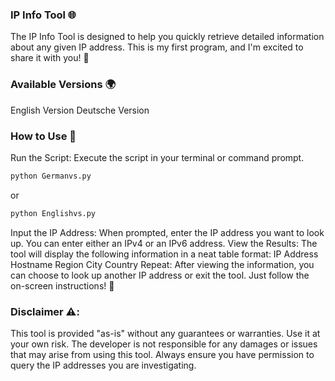 ### IP Info Tool 🌐

The IP Info Tool is designed to help you quickly retrieve detailed information about any given IP address. This is my first program, and I'm excited to share it with you! 🚀

### Available Versions 🌍
English Version
Deutsche Version

### How to Use 🔧

Run the Script: Execute the script in your terminal or command prompt.
```bash
python Germanvs.py
```
or
```bash
python Englishvs.py
```

Input the IP Address: When prompted, enter the IP address you want to look up. You can enter either an IPv4 or an IPv6 address.
View the Results: The tool will display the following information in a neat table format:
IP Address
Hostname
Region
City
Country
Repeat: After viewing the information, you can choose to look up another IP address or exit the tool. Just follow the on-screen instructions! 🔄

### Disclaimer ⚠️:
This tool is provided "as-is" without any guarantees or warranties. Use it at your own risk. The developer is not responsible for any damages or issues that may arise from using this tool. Always ensure you have permission to query the IP addresses you are investigating.

